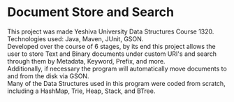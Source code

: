 # Document Store and Search
This project was made Yeshiva University Data Structures Course 1320. \
Technologies used: Java, Maven, JUnit, GSON. \
Developed over the course of 6 stages, by its end this project allows the user to store Text and Binary documents under custom URI's and search through them by Metadata, Keyword, Prefix, and more. \
Additionally, if necessary the program will automatically move documents to and from the disk via GSON. \
Many of the Data Structures used in this program were coded from scratch, including a HashMap, Trie, Heap, Stack, and BTree. 
